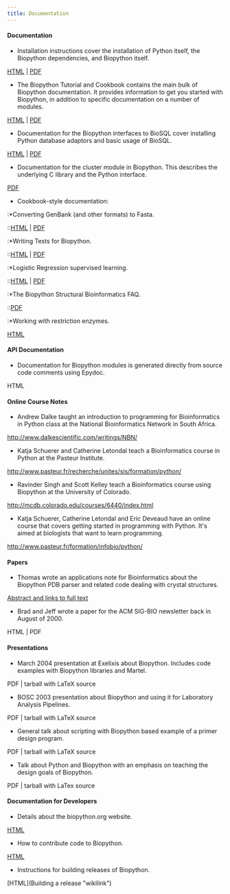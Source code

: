 ```yaml
---
title: Documentation
---
```


#### Documentation

-   Installation instructions cover the installation of Python itself,
    the Biopython dependencies, and Biopython itself.

  
[HTML](http://biopython.open-bio.org/static/DIST/Installation.html) |
[PDF](http://biopython.open-bio.org/static/DIST/Installation.pdf)

-   The Biopython Tutorial and Cookbook contains the main bulk of
    Biopython documentation. It provides information to get you started
    with Biopython, in addition to specific documentation on a number of
    modules.

  
[HTML](http://biopython.open-bio.org/static/DIST/Tutorial.html) |
[PDF](http://biopython.open-bio.org/static/DIST/Tutorial.pdf)

-   Documentation for the Biopython interfaces to BioSQL cover
    installing Python database adaptors and basic usage of BioSQL.

  
[HTML](http://biopython.open-bio.org/static/DIST/python_biosql_basic.html)
|
[PDF](http://biopython.open-bio.org/static/DIST/python_biosql_basic.pdf)

-   Documentation for the cluster module in Biopython. This describes
    the underlying C library and the Python interface.

  
[PDF](http://biopython.open-bio.org/static/DIST/cluster.pdf)

-   Cookbook-style documentation:

:\*Converting GenBank (and other formats) to Fasta.

::[HTML](http://biopython.open-bio.org/static/DIST/genbank_to_fasta.html)
| [PDF](http://biopython.open-bio.org/static/DIST/genbank_to_fasta.pdf)

:\*Writing Tests for Biopython.

::[HTML](http://biopython.open-bio.org/static/DIST/python_biosql_basic.html)
|
[PDF](http://biopython.open-bio.org/static/DIST/python_biosql_basic.pdf)

:\*Logistic Regression supervised learning.

::[HTML](http://biopython.open-bio.org/static/DIST/LogisticRegression.html)
|
[PDF](http://biopython.open-bio.org/static/DIST/LogisticRegression.html)

:\*The Biopython Structural Bioinformatics FAQ.

::[PDF](http://biopython.open-bio.org/static/DIST/biopdf_faq.PDF)

:\*Working with restriction enzymes.

  
  
[HTML](http://biopython.open-bio.org/static/DIST/Restriction.html)

#### API Documentation

-   Documentation for Biopython modules is generated directly from
    source code comments using Epydoc.

  
HTML

#### Online Course Notes

-   Andrew Dalke taught an introduction to programming for
    Bioinformatics in Python class at the National Bioinformatics
    Network in South Africa.

  
<http://www.dalkescientific.com/writings/NBN/>

-   Katja Schuerer and Catherine Letondal teach a Bioinformatics course
    in Python at the Pasteur Institute.

  
<http://www.pasteur.fr/recherche/unites/sis/formation/python/>

-   Ravinder Singh and Scott Kelley teach a Bioinformatics course using
    Biopython at the University of Colorado.

  
<http://mcdb.colorado.edu/courses/6440/index.html>

-   Katja Schuerer, Catherine Letondal and Eric Deveaud have an online
    course that covers getting started in programming with Python. It's
    aimed at biologists that want to learn programming.

  
<http://www.pasteur.fr/formation/infobio/python/>

#### Papers

-   Thomas wrote an applications note for Bioinformatics about the
    Biopython PDB parser and related code dealing with crystal
    structures.

  
[Abstract and links to full
text](http://bioinformatics.oupjournals.org/cgi/content/abstract/19/17/2308)

-   Brad and Jeff wrote a paper for the ACM SIG-BIO newsletter back in
    August of 2000.

  
HTML | PDF

#### Presentations

-   March 2004 presentation at Exelixis about Biopython. Includes code
    examples with Biopython libraries and Martel.

  
PDF | tarball with LaTeX source

-   BOSC 2003 presentation about Biopython and using it for Laboratory
    Analysis Pipelines.

  
PDF | tarball with LaTeX source

-   General talk about scripting with Biopython based example of a
    primer design program.

  
PDF | tarball with LaTeX source

-   Talk about Python and Biopython with an emphasis on teaching the
    design goals of Biopython.

  
PDF | tarball with LaTex source

#### Documentation for Developers

-   Details about the biopython.org website.

  
[HTML](website "wikilink")

-   How to contribute code to Biopython.

  
[HTML](Contributing "wikilink")

-   Instructions for building releases of Biopython.

  
[HTML](Building a release "wikilink")


